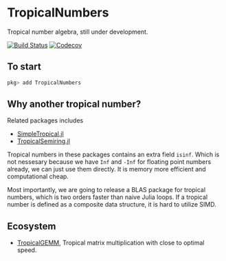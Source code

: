 # TropicalNumbers

Tropical number algebra, still under development.

[![Build Status](https://travis-ci.com/TensorBFS/TropicalNumbers.jl.svg?branch=master)](https://travis-ci.com/TensorBFS/TropicalNumbers.jl)
[![Codecov](https://codecov.io/gh/TensorBFS/TropicalNumbers.jl/branch/master/graph/badge.svg)](https://codecov.io/gh/TensorBFS/TropicalNumbers.jl)

## To start

```julia
pkg> add TropicalNumbers
```

## Why another tropical number?

Related packages includes

* [SimpleTropical.jl](https://github.com/scheinerman/SimpleTropical.jl)
* [TropicalSemiring.jl](https://github.com/saschatimme/TropicalSemiring.jl)

Tropical numbers in these packages contains an extra field `isinf`. Which is not nessesary because we have `Inf` and `-Inf` for floating point numbers already, we can just use them directly. It is memory more efficient and computational cheap.

Most importantly, we are going to release a BLAS package for tropical numbers, which is two orders faster than naive Julia loops. If a tropical number is defined as a composite data structure, it is hard to utilize SIMD.

## Ecosystem
* [TropicalGEMM](https://github.com/TensorBFS/TropicalGEMM.jl), Tropical matrix multiplication with close to optimal speed.
